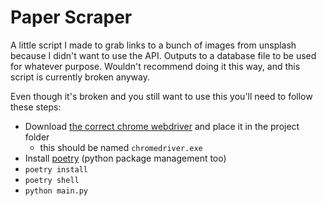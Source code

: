 # Paper Scraper

A little script I made to grab links to a bunch of images from unsplash because I didn't want to use the API. Outputs to a database file to be used for whatever purpose. Wouldn't recommend doing it this way, and this script is currently broken anyway.

Even though it's broken and you still want to use this you'll need to follow these steps:

- Download [the correct chrome webdriver](https://sites.google.com/chromium.org/driver/) and place it in the project folder
  - this should be named `chromedriver.exe`
- Install [poetry](https://python-poetry.org/) (python package management too)
- `poetry install`
- `poetry shell`
- `python main.py`
